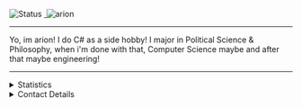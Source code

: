 ![Status](https://img.shields.io/badge/Status-Studying.-red?style=flat-square)
<a href="https://github.com/Arion-Kun/">
<img alt="" src="https://komarev.com/ghpvc/?username=Arion-Kun&style=flat-square">
</a>
![arion](https://cdn.discordapp.com/attachments/711777766755926107/750250818967699479/e206d3be58c0498ed39d8df1064f10274b1dc97a_-_Copy.png)
<hr>

Yo, im arion! I do C# as a side hobby! I major in Political Science & Philosophy, when i'm done with that, Computer Science maybe and after that maybe engineering!

<hr>

<details>
<summary>Statistics</summary>
</a>
  <p align=center>
    <a href="https://youtu.be/K7XHy8nppf4">
      <img align="left" width="350" src="https://github-readme-stats.vercel.app/api?username=Arion-Kun&show_icons=true&include_all_commits=true&show_icons=true&title_color=fff&icon_color=303030&text_color=fff&bg_color=303030&hide_border=false" alt="Stats were supposed to load here but did not ¯\_(ツ)_/¯" />
    </a>
  </p>
  
Total Downloads (Inaccurate as of March 2021 as the VRCMG uses an <a href="https://api.vrcmg.com/v0/mods.json">API</a>)
<br>
<a href="https://github.com/Arion-Kun/PostProcessing">
<img alt="" src="https://img.shields.io/github/downloads/arion-kun/PostProcessing/total?color=blue&label=PostProcessing&style=flat-square">
</a>
<a href="https://github.com/Arion-Kun/MicSensitivity">
<img alt="" src="https://img.shields.io/github/downloads/arion-kun/MicSensitivity/total?color=blue&label=MicSensitivity&style=flat-square">
</a>
<br>
<a href="https://github.com/Arion-Kun/ToggleMicIcon">
<img alt="" src="https://img.shields.io/github/downloads/arion-kun/ToggleMicIcon/total?color=blue&label=ToggleMicIcon&style=flat-square">
</a>
<a href="https://github.com/Arion-Kun/ToggleUIStickers">
<img alt="" src="https://img.shields.io/github/downloads/arion-kun/ToggleUIStickers/total?color=blue&label=ToggleUIStickers&style=flat-square">
</a>
<br>
<a href="https://github.com/Arion-Kun/ResizePls">
<img alt="" src="https://img.shields.io/github/downloads/arion-kun/ResizePls/total?color=blue&label=ResizePls&style=flat-square">
</a>
</details>

<details>
      <summary>Contact Details</summary>
    <p>

[![Discord](https://img.shields.io/badge/Discord%20-arion%231223-brightgreen)](https://discord.com/UnhandledLoliException?arion#1223)
      <br>
[![Github](https://img.shields.io/badge/Github-Arion--Kun-blue)](https://youtu.be/K7XHy8nppf4?WhyWouldYouClickHere,YouAreAlreadyOnGithubBoomer!)
      <br>
[![Steam](https://img.shields.io/badge/Steam-arion-blue)](https://steamcommunity.com/id/Arion_Kun/)
      <br>
    </p>
</details>
